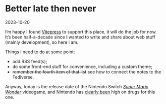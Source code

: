 # Better late then never

2023-10-20

I’m happy I found [Vitepress](https://vitepress.dev) to support this place, it will do the job for now. It’s been half-a-decade since I wanted to write and share about web stuff (mainly development), so here I am.

Things I need to do at some point:
- add RSS feed(s);
- do some front-end stuff for convenience, including a custom theme;
- ~~remember the fourth item of that list~~ see how to connect the notes to the Fediverse.

Anyway, today is the release date of the Nintendo Switch [_Super Mario Wonder_](https://supermariobroswonder.nintendo.com/) videogame, and Nintendo has [clearly been](https://www.nintendo.com/us/whatsnew/ask-the-developer-vol-11-super-mario-bros-wonder-part-1/) high on drugs for this one.
